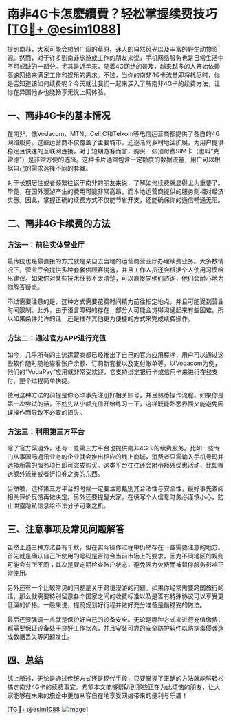 # 南非4G卡怎麽續費？轻松掌握续费技巧[[TG💪+ @esim1088](https://t.me/s/esim1088)]

提到南非，大家可能会想到广阔的草原、迷人的自然风光以及丰富的野生动物资源。然而，对于许多到南非旅游或工作的朋友来说，手机网络服务也是日常生活中不可或缺的一部分。尤其是近年来，随着4G网络的普及，越来越多的人开始依赖高速网络来满足工作和娱乐的需求。不过，当你的南非4G卡流量即将耗尽时，你是否知道该如何续费呢？今天就让我们一起来深入了解南非4G卡的续费方法，让你在异国他乡也能畅享无忧上网体验。

## 一、南非4G卡的基本情况

在南非，像Vodacom、MTN、Cell C和Telkom等电信运营商都提供了各自的4G网络服务。这些运营商不仅覆盖了主要城市，还逐渐向乡村地区扩展，为用户提供稳定且快速的互联网连接。对于短期游客而言，购买一张预付费SIM卡（也叫“克雷德”）是非常方便的选择。这种卡片通常包含一定额度的数据流量，用户可以根据自己的需求选择不同的套餐。

对于长期居住或者频繁往返于南非的朋友来说，了解如何续费就显得尤为重要了。毕竟，在国外漫游产生的费用可能非常高昂，而本地运营商提供的服务则相对经济实惠。因此，掌握正确的续费方式不仅能节省开支，还能确保你的通信畅通无阻。

## 二、南非4G卡续费的方法

### 方法一：前往实体营业厅

最传统也是最直接的方式就是亲自去当地的运营商营业厅办理续费业务。大多数情况下，营业厅会提供多种套餐供顾客挑选，并且工作人员还会根据个人使用习惯给出建议。如果你对某些技术细节不太清楚，可以直接向他们咨询，他们会耐心地为你解答疑惑。

不过需要注意的是，这种方式需要花费时间精力前往指定地点，并且可能受到营业时间限制。此外，由于语言障碍的存在，部分人可能会觉得沟通起来有些困难。所以如果条件允许的话，还是推荐其他更为便捷的方式来完成续费操作。

### 方法二：通过官方APP进行充值

如今，几乎所有的主流运营商都已经推出了自己的官方应用程序，用户可以通过这些软件随时随地查看账户余额、订购新套餐以及支付账单等。以Vodacom为例，他们的“VodaPay”应用就非常受欢迎，它支持绑定银行卡或信用卡来进行在线支付，整个过程简单快捷。

使用这种方法的前提是你必须事先注册好相关账号，并且熟悉操作流程。如果你是第一次尝试的话，不妨先从小额充值开始练习一下，这样既能熟悉界面又能避免因误操作而导致不必要的损失。

### 方法三：利用第三方平台

除了官方渠道外，还有一些第三方平台也提供南非4G卡的续费服务。比如一些专门从事国际通讯业务的企业就会推出相应的线上商城，消费者只需输入手机号码并选择所需的服务项目即可完成购买。这类平台往往还会附带额外优惠活动，比如赠送额外流量或者折扣券之类的东西。

当然啦，选择第三方平台的时候一定要注意甄别其合法性与安全性，最好事先查阅相关评价反馈再做决定。另外还要提醒大家，在填写个人信息时务必谨慎小心，防止泄露隐私信息给不法分子可乘之机。

## 三、注意事项及常见问题解答

虽然上述三种方法各有千秋，但在实际操作过程中仍然存在一些需要注意的地方。首先就是确认自己所使用的号码是否符合当前市场上的要求，因为不同地区的规则可能会有所不同；其次是要定期检查账户状态，避免因为欠费而被暂停服务影响正常使用。

另外还有一个比较常见的问题是关于跨境漫游的问题。如果你经常需要跨国旅行的话，那么就需要特别留意各个国家之间的收费标准以及是否有特殊协议可以享受更低廉的价格。一般来说，提前规划好行程并做好充分准备是最稳妥的做法。

最后还要强调一点就是保护好自己的设备安全。无论是哪种方式来进行充值缴费，都需要保证设备处于良好工作状态，并且安装可靠的安全防护软件以防病毒侵袭造成数据丢失等问题发生。

## 四、总结

综上所述，无论是通过传统方式还是现代手段，只要掌握了正确的方法就能够轻松搞定南非4G卡的续费事宜。希望本文能够帮助到那些正在为此烦恼的朋友，让大家能够在未来的旅途中更加从容自在地享受网络带来的便利与乐趣！

[[TG💪+ @esim1088](https://t.me/s/esim1088) ![Image](https://i.postimg.cc/4NQfJmqS/Snipaste-2025-05-13-00-14-12.png)]